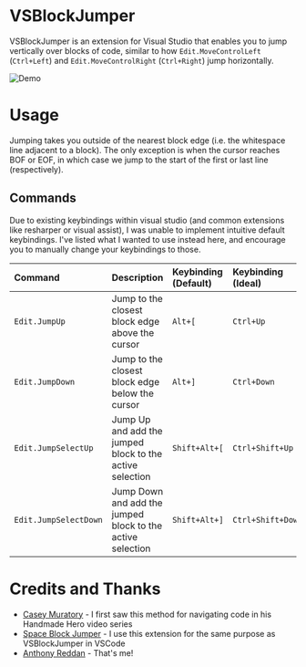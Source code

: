 # VSBlockJumper

 VSBlockJumper is an extension for Visual Studio that enables you to jump vertically over blocks of code, similar to how `Edit.MoveControlLeft` (`Ctrl+Left`) and `Edit.MoveControlRight` (`Ctrl+Right`) jump horizontally.

![Demo](./media/demo.gif?raw=true "Demo")


# Usage

Jumping takes you outside of the nearest block edge (i.e. the whitespace line adjacent to a block). The only exception is when the cursor reaches BOF or EOF, in which case we jump to the start of the first or last line (respectively).

## Commands

Due to existing keybindings within visual studio (and common extensions like resharper or visual assist), I was unable to implement intuitive default keybindings. I've listed what I wanted to use instead here, and encourage you to manually change your keybindings to those.

|        Command        |  Description                                               | Keybinding (Default) | Keybinding (Ideal) |
|:--------------------- |:---------------------------------------------------------- |:-------------------- |:------------------ |
| `Edit.JumpUp`         | Jump to the closest block edge above the cursor            | `Alt+[`              | `Ctrl+Up`          |
| `Edit.JumpDown`       | Jump to the closest block edge below the cursor            | `Alt+]`              | `Ctrl+Down`        |
| `Edit.JumpSelectUp`   | Jump Up and add the jumped block to the active selection   | `Shift+Alt+[`        | `Ctrl+Shift+Up`    |
| `Edit.JumpSelectDown` | Jump Down and add the jumped block to the active selection | `Shift+Alt+]`        | `Ctrl+Shift+Down`  |


# Credits and Thanks

* [Casey Muratory](https://twitter.com/cmuratori) - I first saw this method for navigating code in his Handmade Hero video series
* [Space Block Jumper](https://marketplace.visualstudio.com/items?itemName=jmfirth.vsc-space-block-jumper) - I use this extension for the same purpose as VSBlockJumper in VSCode
* [Anthony Reddan](https://twitter.com/AnthonyReddan) - That's me!
